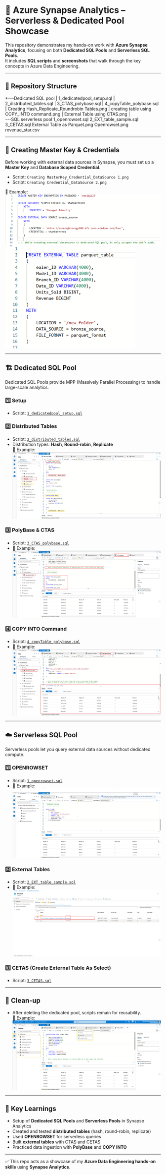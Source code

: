 # 🚀 Azure Synapse Analytics – Serverless & Dedicated Pool Showcase

This repository demonstrates my hands-on work with **Azure Synapse Analytics**, focusing on both **Dedicated SQL Pools** and **Serverless SQL Pools**.  
It includes **SQL scripts** and **screenshots** that walk through the key concepts in Azure Data Engineering.

---

## 📂 Repository Structure

+---Dedicated SQL pool
|       1_dedicatedpool_setup.sql
|       2_distributed_tables.sql
|       3_CTAS_polybase.sql
|       4_copyTable_polybase.sql
|       Creating Hash_Replicate_Roundrobin Tables.png
|       creating table using COPY_INTO command.png
|       External Table using CTAS.png
|       
\---SQL serverless pool
        1_openrowset.sql
        2_EXT_table_sample.sql
        3_CETAS.sql
        External Table as Parquet.png
        Openrowset.png
        revenue_star.csv

---

## 🔑 Creating Master Key & Credentials

Before working with external data sources in Synapse, you must set up a **Master Key** and **Database Scoped Credential**.  

- Script: `Creating MasterKey_Credential_DataSource 1.png`  
- Script: `Creating Credential_DataSource 2.png`  

📸 Example:  
[![Creating Master Key](Creating%20MasterKey_Credential_DataSource%201.png)](Creating%20MasterKey_Credential_DataSource%201.png)  
[![Creating Credential](Creating%20Credential_DataSource%202.png)](Creating%20Credential_DataSource%202.png)

---

## 🏗 Dedicated SQL Pool

Dedicated SQL Pools provide MPP (Massively Parallel Processing) to handle large-scale analytics.

### 1️⃣ Setup
- Script: [`1_dedicatedpool_setup.sql`](Dedicated%20SQL%20pool/1_dedicatedpool_setup.sql)

### 2️⃣ Distributed Tables
- Script: [`2_distributed_tables.sql`](Dedicated%20SQL%20pool/2_distributed_tables.sql)  
- Distribution types: **Hash**, **Round-robin**, **Replicate**  
📸 Example:  
[![Distributed Tables](Dedicated%20SQL%20pool/Creating%20Hash_Replicate_Roundrobin%20Tables.png)](Dedicated%20SQL%20pool/Creating%20Hash_Replicate_Roundrobin%20Tables.png)

### 3️⃣ PolyBase & CTAS
- Script: [`3_CTAS_polybase.sql`](Dedicated%20SQL%20pool/3_CTAS_polybase.sql)  
- 📸 Example:  
[![External Table with CTAS](Dedicated%20SQL%20pool/External%20Table%20using%20CTAS.png)](Dedicated%20SQL%20pool/External%20Table%20using%20CTAS.png)

### 4️⃣ COPY INTO Command
- Script: [`4_copyTable_polybase.sql`](Dedicated%20SQL%20pool/4_copyTable_polybase.sql)  
- 📸 Example:  
[![COPY INTO](Dedicated%20SQL%20pool/creating%20table%20using%20COPY_INTO%20command.png)](Dedicated%20SQL%20pool/creating%20table%20using%20COPY_INTO%20command.png)

---

## ☁️ Serverless SQL Pool

Serverless pools let you query external data sources without dedicated compute.

### 1️⃣ OPENROWSET
- Script: [`1_openrowset.sql`](SQL%20serverless%20pool/1_openrowset.sql)  
- 📸 Example:  
[![OPENROWSET](SQL%20serverless%20pool/Openrowset.png)](SQL%20serverless%20pool/Openrowset.png)

### 2️⃣ External Tables
- Script: [`2_EXT_table_sample.sql`](SQL%20serverless%20pool/2_EXT_table_sample.sql)  
- 📸 Example:  
[![External Table as Parquet](SQL%20serverless%20pool/External%20Table%20as%20Parquet.png)](SQL%20serverless%20pool/External%20Table%20as%20Parquet.png)

### 3️⃣ CETAS (Create External Table As Select)
- Script: [`3_CETAS.sql`](SQL%20serverless%20pool/3_CETAS.sql)  

---

## 🧹 Clean-up

- After deleting the dedicated pool, scripts remain for reusability.  
📸 Example:  
[![After Deleting Dedicated Pool](Afterdeleting_dedicatedpool%20-%20SQLscriptsnotdeleted.png)](Afterdeleting_dedicatedpool%20-%20SQLscriptsnotdeleted.png)

---

## 🎯 Key Learnings

- Setup of **Dedicated SQL Pools** and **Serverless Pools** in Synapse Analytics  
- Created and tested **distributed tables** (hash, round-robin, replicate)  
- Used **OPENROWSET** for serverless queries  
- Built **external tables** with CTAS and CETAS  
- Practiced data ingestion with **PolyBase** and **COPY INTO**  

---

✅ This repo acts as a showcase of my **Azure Data Engineering hands-on skills** using **Synapse Analytics**.
